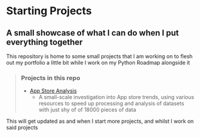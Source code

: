 # Starting Projects

## A small showcase of what I can do when I put everything together

This repository is home to some small projects that I am working on to flesh out my portfolio a little bit while I work on my Python Roadmap alongside it

>### Projects in this repo
>
>- [App Store Analysis](https://github.com/willspencer171/starting_projects/tree/master/App%20Store%20Analysis)
>   - A small-scale investigation into App store trends, using various resources to speed up processing and analysis of datasets with just shy of of 18000 pieces of data

This will get updated as and when I start more projects, and whilst I work on said projects
